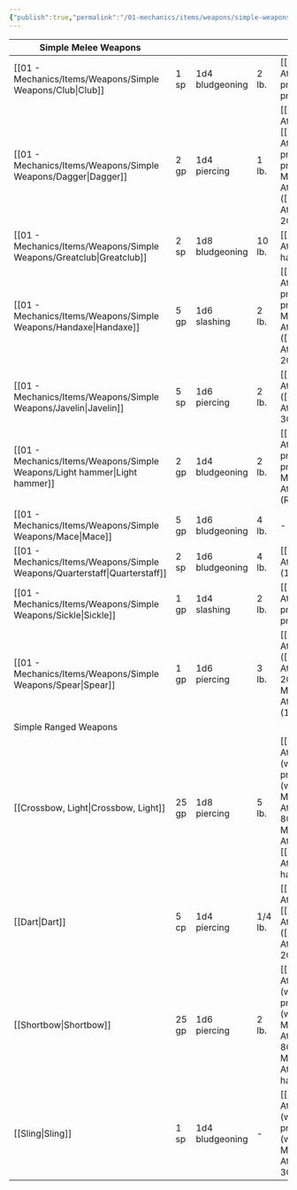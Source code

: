 ```yaml
---
{"publish":true,"permalink":"/01-mechanics/items/weapons/simple-weapons/simple-weapons/"}
---
```



| Simple Melee Weapons  |       |                 |         |                                                                                  |
| --------------------- | ----- | --------------- | ------- | -------------------------------------------------------------------------------- |
| [[01 - Mechanics/Items/Weapons/Simple Weapons/Club\|Club]]              | 1 sp  | 1d4 bludgeoning | 2 lb.   | [[01 - Mechanics/Weapon Attributes/Light (weapon property)\|Light (weapon property)]]                                                      |
| [[01 - Mechanics/Items/Weapons/Simple Weapons/Dagger\|Dagger]]            | 2 gp  | 1d4 piercing    | 1 lb.   | [[01 - Mechanics/Weapon Attributes/Finesse\|Finesse]], [[01 - Mechanics/Weapon Attributes/Light (weapon property)\|Light (weapon property)]], [[01 - Mechanics/Weapon Attributes/Thrown\|Thrown]] ([[01 - Mechanics/Weapon Attributes/Range\|Range]] 20/60)           |
| [[01 - Mechanics/Items/Weapons/Simple Weapons/Greatclub\|Greatclub]]         | 2 sp  | 1d8 bludgeoning | 10 lb.  | [[01 - Mechanics/Weapon Attributes/Two-handed\|Two-handed]]                                                                   |
| [[01 - Mechanics/Items/Weapons/Simple Weapons/Handaxe\|Handaxe]]           | 5 gp  | 1d6 slashing    | 2 lb.   | [[01 - Mechanics/Weapon Attributes/Light (weapon property)\|Light (weapon property)]], [[01 - Mechanics/Weapon Attributes/Thrown\|Thrown]] ([[01 - Mechanics/Weapon Attributes/Range\|Range]] 20/60)                        |
| [[01 - Mechanics/Items/Weapons/Simple Weapons/Javelin\|Javelin]]           | 5 sp  | 1d6 piercing    | 2 lb.   | [[01 - Mechanics/Weapon Attributes/Thrown\|Thrown]] ([[01 - Mechanics/Weapon Attributes/Range\|Range]] 30/120)                                                    |
| [[01 - Mechanics/Items/Weapons/Simple Weapons/Light hammer\|Light hammer]]      | 2 gp  | 1d4 bludgeoning | 2 lb.   | [[01 - Mechanics/Weapon Attributes/Light (weapon property)\|Light (weapon property)]], [[01 - Mechanics/Weapon Attributes/Thrown\|Thrown]] (Range 20/60)                            |
| [[01 - Mechanics/Items/Weapons/Simple Weapons/Mace\|Mace]]              | 5 gp  | 1d6 bludgeoning | 4 lb.   | -                                                                                |
| [[01 - Mechanics/Items/Weapons/Simple Weapons/Quarterstaff\|Quarterstaff]]      | 2 sp  | 1d6 bludgeoning | 4 lb.   | [[01 - Mechanics/Weapon Attributes/Versatile\|Versatile]] (1d8)                                                              |
| [[01 - Mechanics/Items/Weapons/Simple Weapons/Sickle\|Sickle]]            | 1 gp  | 1d4 slashing    | 2 lb.   | [[01 - Mechanics/Weapon Attributes/Light (weapon property)\|Light (weapon property)]]                                                      |
| [[01 - Mechanics/Items/Weapons/Simple Weapons/Spear\|Spear]]             | 1 gp  | 1d6 piercing    | 3 lb.   | [[01 - Mechanics/Weapon Attributes/Thrown\|Thrown]] ([[01 - Mechanics/Weapon Attributes/Range\|Range]] 20/60), [[01 - Mechanics/Weapon Attributes/Versatile\|Versatile]] (1d8)                                |
| Simple Ranged Weapons |       |                 |         |                                                                                  |
| [[Crossbow, Light\|Crossbow, Light]]   | 25 gp | 1d8 piercing    | 5 lb.   | [[01 - Mechanics/Weapon Attributes/Ammunition (weapon property)\|Ammunition (weapon property)]] ([[01 - Mechanics/Weapon Attributes/Range\|Range]] 80/320), [[01 - Mechanics/Weapon Attributes/Loading\|Loading]], [[01 - Mechanics/Weapon Attributes/Two-handed\|Two-handed]] |
| [[Dart\|Dart]]              | 5 cp  | 1d4 piercing    | 1/4 lb. | [[01 - Mechanics/Weapon Attributes/Finesse\|Finesse]], [[01 - Mechanics/Weapon Attributes/Thrown\|Thrown]] ([[01 - Mechanics/Weapon Attributes/Range\|Range]] 20/60)                                        |
| [[Shortbow\|Shortbow]]          | 25 gp | 1d6 piercing    | 2 lb.   | [[01 - Mechanics/Weapon Attributes/Ammunition (weapon property)\|Ammunition (weapon property)]] ([[01 - Mechanics/Weapon Attributes/Range\|Range]] 80/320), [[01 - Mechanics/Weapon Attributes/Two-handed\|Two-handed]]              |
| [[Sling\|Sling]]             | 1 sp  | 1d4 bludgeoning | -       | [[01 - Mechanics/Weapon Attributes/Ammunition (weapon property)\|Ammunition (weapon property)]] ([[01 - Mechanics/Weapon Attributes/Range\|Range]] 30/120)                              |
